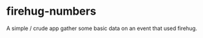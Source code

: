 firehug-numbers
===============

A simple / crude app gather some basic data on an event that used firehug.

